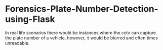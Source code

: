 # Forensics-Plate-Number-Detection-using-Flask
In real life scenarios there would be instances where the cctv can capture the plate number of a vehicle, however, it would be blurred and often times unreadable.
